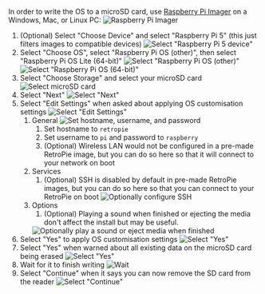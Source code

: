 In order to write the OS to a microSD card, use 
[Raspberry Pi Imager](https://www.raspberrypi.com/documentation/computers/getting-started.html#install-using-imager)
on a Windows, Mac, or Linux PC:
![Raspberry Pi Imager](screenshots/install_os/rpi_main_01.png?raw=true "Main")
1. (Optional) Select "Choose Device" and select "Raspberry Pi 5" (this just filters images to compatible devices)
   ![Select "Raspberry Pi 5 device"](screenshots/install_os/rpi_choose-device.png?raw=true "Raspberry Pi Device")
2. Select "Choose OS", select "Raspberry Pi OS (other)", then select "Raspberry Pi OS Lite (64-bit)"
   ![Select "Raspberry Pi OS (other)"](screenshots/install_os/rpi_choose-os_01.png?raw=true "Operating System")
   ![Select "Raspberry Pi OS (64-bit)"](screenshots/install_os/rpi_choose-os_02.png?raw=true "Operating System")
3. Select "Choose Storage" and select your microSD card
   ![Select microSD card](screenshots/install_os/rpi_choose-storage.png?raw=true "Storage")
4. Select "Next"
   ![Select "Next"](screenshots/install_os/rpi_main_02.png?raw=true "Main")
5. Select "Edit Settings" when asked about applying OS customisation settings
   ![Select "Edit Settings"](screenshots/install_os/rpi_use-os-customization.png?raw=true "Use OS customisation?")
    1. General
       ![Set hostname, username, and password](screenshots/install_os/rpi_os-customization_general.png?raw=true "OS Customisation")
        1. Set hostname to `retropie`
        2. Set username to `pi` and password to `raspberry`
        3. (Optional) Wireless LAN would not be configured in a pre-made RetroPie image, but you can do so here so that
           it will connect to your network on boot
       <!--4. Locale Settings TODO determine default locale settings if at all-->
    2. Services
        1. (Optional) SSH is disabled by default in pre-made RetroPie images, but you can do so here so that you can
           connect to your RetroPie on boot
           ![Optionally configure SSH](screenshots/install_os/rpi_os-customization_services.png?raw=true "OS Customisation")
    3. Options
        1. (Optional) Playing a sound when finished or ejecting the media don't affect the install but may be useful.
       <!--TODO determine whether telemetry is enabled in pre-made images-->
       ![Optionally play a sound or eject media when finished](screenshots/install_os/rpi_os-customization_options.png?raw=true)
6. Select "Yes" to apply OS customisation settings
   ![Select "Yes"](screenshots/install_os/rpi_use-os-customization.png?raw=true "Use OS customisation?")
7. Select "Yes" when warned about all existing data on the microSD card being erased
   ![Select "Yes"](screenshots/install_os/rpi_warning.png?raw=true "Warning")
8. Wait for it to finish writing
   ![Wait](screenshots/install_os/rpi_writing.png?raw=true "Writing")
9. Select "Continue" when it says you can now remove the SD card from the reader
   ![Select "Continue"](screenshots/install_os/rpi_write-successful.png?raw=true "Write Successful")
